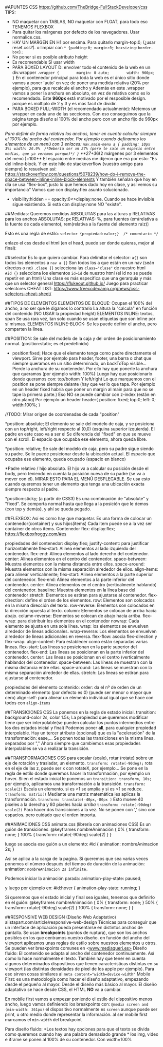 #APUNTES CSS
https://github.com/TheBridge-FullStackDeveloper/css
TIPS:
* NO maquetar con TABLAS, NO maquetar con FLOAT, para todo eso TENEMOS FLEXBOX
* Para quitar los márgenes por defecto de los navegadores. Usar normalice.css.
* HAY UN MARGEN EN H1 por encima. Para quitarlo margin-top:0; (¿usar reset.css?).  o limpiar con `* {padding:0; margin:0; boxsizing:border-box};`
* No poner si es posible atributo height
* Es recomendable SÍ usar width
* PARA BOXED LAYOUT D: envolver todo el contenido de la web en un div.wrapper
    `.wrapper {        margin: 0 auto;        width: 960px;    }`
  En el contenedor principal para toda la web es el único sitio donde vamos a poner 'auto' en vez de poner una medida relativa (20% por ejemplo), para que recalcule el ancho y 
  Además en este .wrapper vamos a poner la anchura en absoluto,  en vez de relativa como es lo recomendado. Este **960px** está motivado por el resposible design. porque es múltiplo de 2 y 3 y es más facil de dividir. 
* PARA BOXED FULL-WIDTH (el recomendado actualmente): Metemos un wrapper en cada uno de las secciones.
  Con eso conseguimos que la página tenga diseño al 100% del ancho pero con un ancho fijo de 960px por ejemplo.

*Para definir de forma relativa los anchos, tener en cuenta calcular siempre el 100% del ancho del contenedor.
Por ejemplo cuando definamos los elementos de un menú con 3 enlaces:
`nav.main-menu a {
    padding: 10px 3%;
    width: 26.9%  /*Debería ser un 27% (pero le sale un espacio entre medias, que ya veremos porque)*/
}` **27+3*6(2 márgenes por 3 elementos <a> del menú )=100**
El espacio entre medias me dijeron que era por esto:
"Es del inline-block. Y en este hilo de stackoverflow (vuestro amigo para siempre) lo resuelven así: https://stackoverflow.com/questions/5078239/how-do-i-remove-the-space-between-inline-inline-block-elements
Y también señalan que hoy en día se usa “flex-box”, justo lo que hemos dado hoy en clase, y así vemos su importancia"
Vamos que con display:flex asunto solucionado.

* visibility:hidden == opacity:0<>display:none. Cuando se hace invisible sigue existiendo.
Si está con display:none NO "existe".

##Medidas: Queremos medidas ABSOLUTAS para las alturas y RELATIVAS para los anchos
ABSOLUTAS: px
RELATIVAS: %, para fuentes (em(relativa a la fuente de cada elemento), rem(relativa a la fuente del elemento raiz))

Esto es una regla de estilo:
`selector {propiedad:valor;}  /* comentario */`

enlazo el css desde el html (en el head, puede ser donde quieras, mejor al final):


##selector
Es lo que quiero cambiar.
Para delimitar el selector:
    `a{}` son todos los elementos a
    `nav a {}` Son todos los a que están en un nav (seán directos o no)
    `.clase {}` selecciona las `class="clase"` de nuestro html  
    `#id {}` selecciona los elementos `id=id` de nuestro html (el id no se puede repetir en un html)
Una clase es más específica que una gerarquía y más que un selector general
https://flukeout.github.io/ Juego para practicar selectores
CHEAT LIST: https://www.freecodecamp.org/news/css-selectors-cheat-sheet/


##TIPOS DE ELEMENTOS
ELEMENTOS DE BLOQUE: Ocupan el 100% del ancho, a no ser que le digamos lo contrario
La altura la "calcula" en función del contenido (NO USAR la propiedad height)
ELEMENTOS INLINE: textos, span
Se usa rara vez, tan solo cuando se usan etiquetas que son inline por sí mismas.
ELEMENTOS INLINE-BLOCK: Se les puede definir el ancho, pero comparten la linea.
 

##POSITION: Se sale del modelo de la caja y del orden de posicionamiento normal. (position:static; es el predefinido)
* position:fixed;   Hace que el elemento tenga como padre directamente el viewport.
Sirve por ejemplo para header, footer, una barra o chat que siempre queramos en un sitio determinado, un backToTop visible...
Pierde la anchura de su contenedor. Por ello hay que ponerle la anchura que queramos (por ejemplo width: 100%)
Luego hay que posicionarlo donde queramos con: top/bottom Y left/right
Lo que marquemos con el position se pone siempre delante (hay que ver lo que tapa. Por ejemplo en un header fixed habría que poner un margin al main para que no se tape la primera parte.)
Eso NO se puede cambiar con z-index (están en otro plano)
Por ejemplo un header
header{
    position: fixed;
    top:0;
    left: 0;
    width:100%;
} 

//TODO: Mirar origen de coordenadas de cada "position"

*position: absolute; El elemento se sale del modelo de caja, y se posiciona con un top/right, left/right respecto al (0,0) (esquina superior izquierda). El padre en este caso va a ser el <body>
Se diferencia del "fixed" en que se mueve con el scroll.
El espacio que ocupaba ese elemento, ahora queda libre.

*position: relative; Se sale del modelo de caja, pero su padre sigue siendo su padre. Se le puede posicionar desde la ubicación actual.
El espacio que ocupaba ese elemento, queda ocupado (espacio en blanco)

*Padre relativo / hijo absoluto. El hijo va a calcular su posición desde el body, pero teniendo en cuenta la posición nueva de su padre (se va a mover con él). MIRAR ESTO PARA EL MENÚ DESPLEGABLE.
Se usa esto cuando queremos tener un elemento que tenga una ubicación exacta siempre respecto al padre.

*position:sticky; (a partir de CSS3) Es una combinación de "absolute" y "fixed". Se comporta normal hasta que llega a la posición que le demos (con top y demás), y ahí se queda pegado.

##FLEXBOX: Así es como hay que maquetar.
Es una forma de colocar un contenedor(container) y sus hijos(items)
Cada item puede se a la vez ser container de otros items.
Contenedor flex: display:flex;
https://flexboxfroggy.com/#es

propiedades del contenedor:
display:flex;
justify-content: para justificar horizontalmente
  flex-start: Alinea elementos al lado izquierdo del contenedor.
  flex-end: Alinea elementos al lado derecho del contenedor.
  center: Alinea elementos en el centro del contenedor.
  space-between: Muestra elementos con la misma distancia entre ellos.
  space-around: Muestra elementos con la misma separación alrededor de ellos.
align-items: para alinear verticalmente;
  flex-start: Alinea elementos a la parte superior del contenedor.
  flex-end: Alinea elementos a la parte inferior del contenedor.
  center: Alinea elementos en el centro (verticalmente hablando) del contenedor.
  baseline: Muestra elementos en la línea base del contenedor
  stretch: Elementos se estiran para ajustarse al contenedor.
flex-direction: define el orden de los elementos.
  row: Elementos son colocados en la misma dirección del texto.
  row-reverse: Elementos son colocados en la dirección opuesta al texto.
  column: Elementos se colocan de arriba hacia abajo.
  column-reverse: Elementos se colocan de abajo hacia arriba.
flex-wrap: para distribuir los elementos en el contenedor
  nowrap: Cada elemento se ajusta en una sola línea.
  wrap: los elementos se envuelven alrededor de líneas adicionales.
  wrap-reverse: Los elementos se envuelven alrededor de líneas adicionales en reversa.
flex-flow: asocia flex-direction y flex-wrap.
align-content: Para establecer como están separadas varias lineas.
  flex-start: Las líneas se posicionan en la parte superior del contenedor.
  flex-end: Las líneas se posicionan en la parte inferior del contenedor.
  center: Las líneas se posicionan en el centro (verticalmente hablando) del contenedor.
  space-between: Las líneas se muestran con la misma distancia entre ellas.
  space-around: Las líneas se muestran con la misma separación alrededor de ellas.
  stretch: Las líneas se estiran para ajustarse al contenedor.


propiedades del elemento contenido:
  order: da el nº de orden de un determinado elemento (por defecto es 0) (puede ser menor o mayor que cero)
  align-self: para alinear un elemento individual igual que se hace con todos con `align-items`



##TRANSICIONES CSS
La ponemos en la regla de estado inicial.
transition: background-color 2s, color 1.5s;
La propiedad que queremos modificar tiene que ser interpolable(se pueden calcular los puntos intermedios entre los dos estados inicial y final)
Podemos poner **all**, para cualquier propiedad interpolable.
Hay un tercer atributo (opcional) que es la "aceleración" de la transformación: ease,...
Se ponen todas las transiciones en la misma linea, separados por ","
Ahora siempre que cambiemos esas propiedades interpolables se va a realizar la transición.

##TRANSFORMACIONES CSS
para escalar (scale), rotar (rotate) sobre un eje de rotación y trasladar, un elemento.
`transform: rotate(-90deg);` rota en el eje de las z, puede ser x con rotateX, por ejemplo...
Se pone en la regla de estilo donde queremos hacer la transformación, por ejemplo un hover.
Si en el estado inicial le ponemos un `transition: transform, 10s;` por ejemplo, aplicamos una transformación a la transición.
`transform: scale(2)` Escala un elemento. si es >1 se amplia y si es <1 se reduce.
`transform: matrix()` Mediante una matriz matemática les aplicas la transformación.
`transform: translate(-40px,-80px )` Esto mueve 40 pixeles a la derecha y 80 pixeles hacia *arriba*
`transform: rotate(-90deg) scale(2)` Para hacer dos transiciones a la vez. No se ponen con ',' sino con espacios. pero cuidado que el orden importa.

##ANIMACIONES CSS
animate.css (librería con animaciones CSS)
Es un guión de transiciones.
  @keyframes nombreAnimación {
    0% {
      transform: none;
    }
    100% {
      transform: rotate(-90deg) scale(2)
    }
  }

luego se asocia ese guión a un elemento:
  #id {
    animation: nombreAnimacion 2s;
  }

  Así se aplica a la carga de la pagina. Si queremos que sea varias veces ponemos el número después del tiempo de duración de la animación: animation: `nombreAnimacion 2s infinite;`

  Podemos iniciar la animación parada:
  animation-play-state: paused;

  y luego por ejemplo en:
  #id:hover {
    animation-play-state: running;
  }

  Si queremos que el estado inicial y final sea iguales, tenemos que definirlo en el guión:
    @keyframes nombreAnimación {
    0% {
      transform: none;
    }
    50% {
      transform: rotate(-90deg) scale(2)
    }
    100% {
      transform: none;
    }
  }


##RESPONSIVE WEB DESIGN (Diseño Web Adaptativo) alistapart.com/article/responsive-web-design
Técnicas para conseguir que un interface de aplicación pueda presentarse en distintos anchos de pantalla.
Se usan **breakpoints** (puntos de ruptura), que son los anchos posibles en los que centramos nuestro diseño.
en función del ancho del viewport aplicamos unas reglas de estilo sobre nuestros elementos u otros.
Se pueden ver breakpoints comunes en <www.mediaqueri.es>
Diseño fluido: El contenido se adapta al ancho del contenedor continuamente. Así como lo hace normalmente el texto.
También hay que tener en cuenta algunos determinados dispositivos que tienen características distintas en su viewport (las distintas densidades de pixel de los apple por ejemplo). Para eso sirven cosas similares al `meta content="width=device-width"`
Mobile First: es una metodología como hacer el diseño adaptativo, empezando desde el pequeño al mayor. Desde el diseño más básico al mayor.
El diseño adaptativo se hace desde CSS, el HTML **NO** va a cambiar.

En mobile first vamos a empezar poniendo el estilo del dispositivo menos ancho, luego vamos definiendo los breakpoints con:
`@media screen and (min-width: 361px)`
  el dispositivo normalmente es `screen` aunque puede ser print, u otro medio donde representar la información.
  al ser mobile first marcamos el `min-width` del breakpoint


  Para diseño fluido:
    *Los textos hay opciones para que el texto se divida como queremos cuando hay una palabra demasiado grande
    * los img, video e iframe se ponen al 100% de su contenedor. Con width=100%